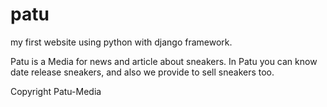 # patu
my first website using python with django framework.

Patu is a Media for news and article about sneakers. In Patu you can know date release sneakers, and also we provide to sell sneakers too.

Copyright Patu-Media
